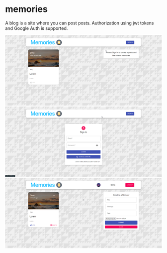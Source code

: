 # memories
A blog is a site where you can post posts. Authorization using jwt tokens and Google Auth is supported.

![alt text](Demonstration/chrome_sTYip9aevz.png)
![alt text](Demonstration/chrome_E1RKLopmGi.png)
![alt text](Demonstration/chrome_LggkaiBixP.png)
